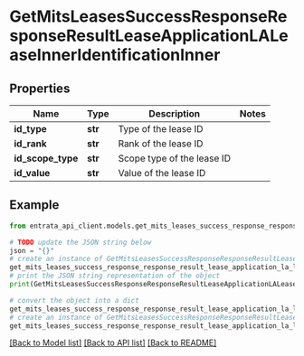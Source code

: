 # GetMitsLeasesSuccessResponseResponseResultLeaseApplicationLALeaseInnerIdentificationInner


## Properties

Name | Type | Description | Notes
------------ | ------------- | ------------- | -------------
**id_type** | **str** | Type of the lease ID | 
**id_rank** | **str** | Rank of the lease ID | 
**id_scope_type** | **str** | Scope type of the lease ID | 
**id_value** | **str** | Value of the lease ID | 

## Example

```python
from entrata_api_client.models.get_mits_leases_success_response_response_result_lease_application_la_lease_inner_identification_inner import GetMitsLeasesSuccessResponseResponseResultLeaseApplicationLALeaseInnerIdentificationInner

# TODO update the JSON string below
json = "{}"
# create an instance of GetMitsLeasesSuccessResponseResponseResultLeaseApplicationLALeaseInnerIdentificationInner from a JSON string
get_mits_leases_success_response_response_result_lease_application_la_lease_inner_identification_inner_instance = GetMitsLeasesSuccessResponseResponseResultLeaseApplicationLALeaseInnerIdentificationInner.from_json(json)
# print the JSON string representation of the object
print(GetMitsLeasesSuccessResponseResponseResultLeaseApplicationLALeaseInnerIdentificationInner.to_json())

# convert the object into a dict
get_mits_leases_success_response_response_result_lease_application_la_lease_inner_identification_inner_dict = get_mits_leases_success_response_response_result_lease_application_la_lease_inner_identification_inner_instance.to_dict()
# create an instance of GetMitsLeasesSuccessResponseResponseResultLeaseApplicationLALeaseInnerIdentificationInner from a dict
get_mits_leases_success_response_response_result_lease_application_la_lease_inner_identification_inner_from_dict = GetMitsLeasesSuccessResponseResponseResultLeaseApplicationLALeaseInnerIdentificationInner.from_dict(get_mits_leases_success_response_response_result_lease_application_la_lease_inner_identification_inner_dict)
```
[[Back to Model list]](../README.md#documentation-for-models) [[Back to API list]](../README.md#documentation-for-api-endpoints) [[Back to README]](../README.md)


